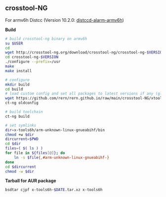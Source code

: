 crosstool-NG
---

For armv6h Distcc (Version 10.2.0: [distccd-alarm-armv6h](https://github.com/rern/rern.github.io/tree/main/crosstool-NG/distccd-alarm-armv6h))

**Build**
```sh
# build crosstool-ng binary on armv6h
su $USER
cd
wget http://crosstool-ng.org/download/crosstool-ng/crosstool-ng-$VERSION.tar.xz | bsdtar xf -
cd crosstool-ng-$VERSION
./configure --prefix=/usr
make
make install

# configure
mkdir build
cd build
# load custom config and set all packages to latest versions if any (glibc 2.35 might failed)
wget https://github.com/rern/rern.github.io/raw/main/crosstool-NG/xtools-dotconfig-v6 -O .config
ct-ng oldconfig

# build toolchain
ct-ng build

# set symlinks
dir=x-tools6h/arm-unknown-linux-gnueabihf/bin
chmod +w $dir
dircurrent=$PWD
cd $dir
files=( $( ls ) )
for file in ${files[@]}; do
    ln -s $file{,#arm-unknown-linux-gnueabihf-}
done
cd $dircurrent
chmod -w $dir
```

**Tarball for AUR package**
```sh
bsdtar cjpf x-tools6h-$DATE.tar.xz x-tools6h
```
